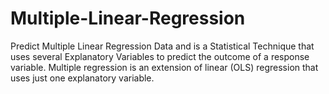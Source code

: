 # Multiple-Linear-Regression
Predict Multiple Linear Regression Data and is a Statistical Technique that uses several Explanatory Variables to predict the outcome of a response variable. Multiple regression is an extension of linear (OLS) regression that uses just one explanatory variable.
